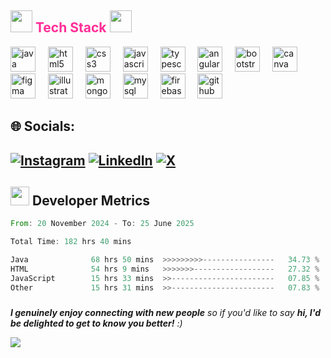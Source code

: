 
 <h2>
    <img src="https://media.giphy.com/media/QssGEmpkyEOhBCb7e1/giphy.gif" width="35">
    <span style="color: #ff2e97">Tech Stack</span>
    <img src="https://media.giphy.com/media/QssGEmpkyEOhBCb7e1/giphy.gif" width="35">
  </h2>

<div align="left">
  <img src="https://cdn.jsdelivr.net/gh/devicons/devicon/icons/java/java-original.svg" height="40" alt="java logo"  />
  <img width="12" />
  <img src="https://cdn.jsdelivr.net/gh/devicons/devicon/icons/html5/html5-original.svg" height="40" alt="html5 logo"  />
  <img width="12" />
  <img src="https://cdn.jsdelivr.net/gh/devicons/devicon/icons/css3/css3-original.svg" height="40" alt="css3 logo"  />
  <img width="12" />
  <img src="https://cdn.jsdelivr.net/gh/devicons/devicon/icons/javascript/javascript-original.svg" height="40" alt="javascript logo"  />
  <img width="12" />
  <img src="https://cdn.jsdelivr.net/gh/devicons/devicon/icons/typescript/typescript-original.svg" height="40" alt="typescript logo"  />
  <img width="12" />
  <img src="https://cdn.jsdelivr.net/gh/devicons/devicon/icons/angularjs/angularjs-original.svg" height="40" alt="angularjs logo"  />
  <img width="12" />
  <img src="https://cdn.jsdelivr.net/gh/devicons/devicon/icons/bootstrap/bootstrap-original.svg" height="40" alt="bootstrap logo"  />
  <img width="12" />
  <img src="https://cdn.jsdelivr.net/gh/devicons/devicon/icons/canva/canva-original.svg" height="40" alt="canva logo"  />
  <img width="12" />
  <img src="https://cdn.jsdelivr.net/gh/devicons/devicon/icons/figma/figma-original.svg" height="40" alt="figma logo"  />
  <img width="12" />
  <img src="https://cdn.jsdelivr.net/gh/devicons/devicon/icons/illustrator/illustrator-plain.svg" height="40" alt="illustrator logo"  />
  <img width="12" />
  <img src="https://cdn.jsdelivr.net/gh/devicons/devicon/icons/mongodb/mongodb-original.svg" height="40" alt="mongodb logo"  />
  <img width="12" />
  <img src="https://cdn.jsdelivr.net/gh/devicons/devicon/icons/mysql/mysql-original.svg" height="40" alt="mysql logo"  />
  <img width="12" />
  <img src="https://cdn.jsdelivr.net/gh/devicons/devicon/icons/firebase/firebase-plain.svg" height="40" alt="firebase logo"  />
  <img width="12" />
  <img src="https://cdn.jsdelivr.net/gh/devicons/devicon/icons/github/github-original.svg" height="40" alt="github logo"  />
</div>


## 🌐 Socials:
[![Instagram](https://img.shields.io/badge/Instagram-%23E4405F.svg?logo=Instagram&logoColor=white)](https://instagram.com/https://www.instagram.com/hephzibah.antony/) [![LinkedIn](https://img.shields.io/badge/LinkedIn-%230077B5.svg?logo=linkedin&logoColor=white)](https://linkedin.com/in/https://www.linkedin.com/in/hephzibaha/) [![X](https://img.shields.io/badge/X-black.svg?logo=X&logoColor=white)](https://x.com/https://x.com/AHephzibah38988) 
---



###
 <h2>
    <img src="https://media.giphy.com/media/iY8CRBdQXODJSCERIr/giphy.gif" width="30px" height="30px">
    Developer Metrics
  </h2>

<!--START_SECTION:waka-->

```rust
From: 20 November 2024 - To: 25 June 2025

Total Time: 182 hrs 40 mins

Java              68 hrs 50 mins  >>>>>>>>>----------------   34.73 %
HTML              54 hrs 9 mins   >>>>>>>------------------   27.32 %
JavaScript        15 hrs 33 mins  >>-----------------------   07.85 %
Other             15 hrs 31 mins  >>-----------------------   07.83 %
```

<!--END_SECTION:waka-->


###
<em><b>I genuinely enjoy connecting with new people</b> so if you'd like to say <b>hi, I'd be delighted to get to know you better!</b> :)</em>

<a href="https://u8views.com/github/Hephzibah-A"><img src="https://u8views.com/api/v1/github/profiles/115784351/views/day-week-month-total-count.svg"></a>


